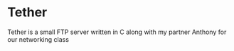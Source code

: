 # Tether
Tether is a small FTP server written in C along with my partner Anthony for our networking class
